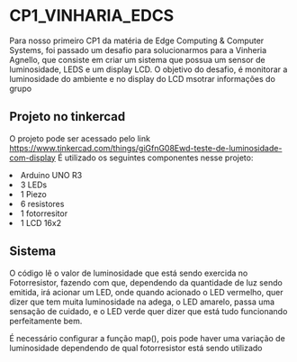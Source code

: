 # CP1_VINHARIA_EDCS

Para nosso primeiro CP1 da matéria de Edge Computing & Computer Systems, foi passado um desafio para solucionarmos para a Vinheria Agnello, que consiste em criar um sistema que possua um sensor de luminosidade, LEDS e um display LCD. O objetivo do desafio, é monitorar a luminosidade do ambiente e no display do LCD msotrar informações do grupo

<h2> Projeto no tinkercad </h2>

O projeto pode ser acessado pelo link https://www.tinkercad.com/things/giGfnG08Ewd-teste-de-luminosidade-com-display
É utilizado os seguintes componentes nesse projeto:
<li> Arduino UNO R3</li>
<li> 3 LEDs</li>
<li> 1 Piezo</li>
<li> 6 resistores </li>
<li> 1 fotorresitor</li>
<li> 1 LCD 16x2 </li>

<h2> Sistema </h2>
O código lê o valor de luminosidade que está sendo exercida no Fotorresistor, fazendo com que, dependendo da quantidade de luz sendo emitida, irá acionar um LED, onde quando acionado o LED vermelho, quer dizer que tem muita luminosidade na adega, o LED amarelo, passa uma sensação de cuidado, e o LED verde quer dizer que está tudo funcionando perfeitamente bem.

É necessário configurar a função map(), pois pode haver uma variação de luminosidade dependendo de qual fotorresistor está sendo utilizado

